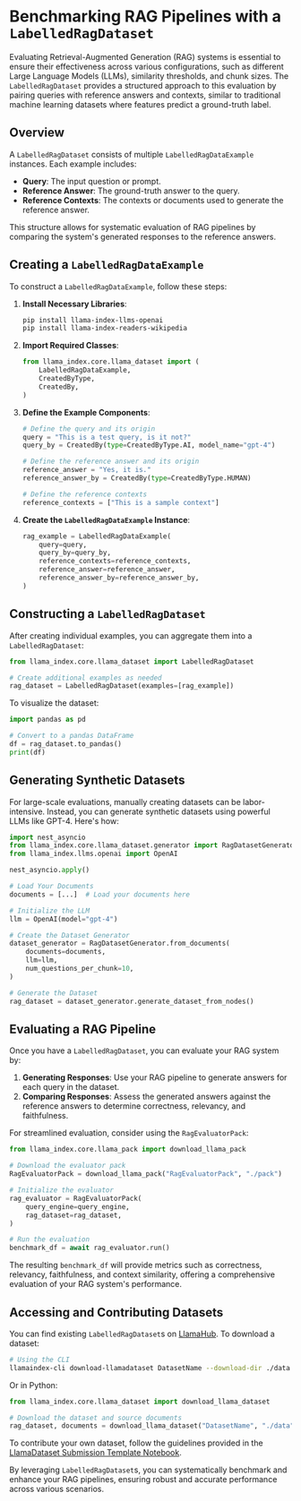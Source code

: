 # Benchmarking RAG Pipelines with a `LabelledRagDataset`

Evaluating Retrieval-Augmented Generation (RAG) systems is essential to ensure their effectiveness across various configurations, such as different Large Language Models (LLMs), similarity thresholds, and chunk sizes. The `LabelledRagDataset` provides a structured approach to this evaluation by pairing queries with reference answers and contexts, similar to traditional machine learning datasets where features predict a ground-truth label.

## Overview

A `LabelledRagDataset` consists of multiple `LabelledRagDataExample` instances. Each example includes:

- **Query**: The input question or prompt.
- **Reference Answer**: The ground-truth answer to the query.
- **Reference Contexts**: The contexts or documents used to generate the reference answer.

This structure allows for systematic evaluation of RAG pipelines by comparing the system's generated responses to the reference answers.

## Creating a `LabelledRagDataExample`

To construct a `LabelledRagDataExample`, follow these steps:

1. **Install Necessary Libraries**:

   ```bash
   pip install llama-index-llms-openai
   pip install llama-index-readers-wikipedia
   ```

2. **Import Required Classes**:

   ```python
   from llama_index.core.llama_dataset import (
       LabelledRagDataExample,
       CreatedByType,
       CreatedBy,
   )
   ```

3. **Define the Example Components**:

   ```python
   # Define the query and its origin
   query = "This is a test query, is it not?"
   query_by = CreatedBy(type=CreatedByType.AI, model_name="gpt-4")

   # Define the reference answer and its origin
   reference_answer = "Yes, it is."
   reference_answer_by = CreatedBy(type=CreatedByType.HUMAN)

   # Define the reference contexts
   reference_contexts = ["This is a sample context"]
   ```

4. **Create the `LabelledRagDataExample` Instance**:

   ```python
   rag_example = LabelledRagDataExample(
       query=query,
       query_by=query_by,
       reference_contexts=reference_contexts,
       reference_answer=reference_answer,
       reference_answer_by=reference_answer_by,
   )
   ```

## Constructing a `LabelledRagDataset`

After creating individual examples, you can aggregate them into a `LabelledRagDataset`:

```python
from llama_index.core.llama_dataset import LabelledRagDataset

# Create additional examples as needed
rag_dataset = LabelledRagDataset(examples=[rag_example])
```

To visualize the dataset:

```python
import pandas as pd

# Convert to a pandas DataFrame
df = rag_dataset.to_pandas()
print(df)
```

## Generating Synthetic Datasets

For large-scale evaluations, manually creating datasets can be labor-intensive. Instead, you can generate synthetic datasets using powerful LLMs like GPT-4. Here's how:

```python
import nest_asyncio
from llama_index.core.llama_dataset.generator import RagDatasetGenerator
from llama_index.llms.openai import OpenAI

nest_asyncio.apply()

# Load Your Documents
documents = [...]  # Load your documents here

# Initialize the LLM
llm = OpenAI(model="gpt-4")

# Create the Dataset Generator
dataset_generator = RagDatasetGenerator.from_documents(
    documents=documents,
    llm=llm,
    num_questions_per_chunk=10,
)

# Generate the Dataset
rag_dataset = dataset_generator.generate_dataset_from_nodes()
```

## Evaluating a RAG Pipeline

Once you have a `LabelledRagDataset`, you can evaluate your RAG system by:

1. **Generating Responses**: Use your RAG pipeline to generate answers for each query in the dataset.
2. **Comparing Responses**: Assess the generated answers against the reference answers to determine correctness, relevancy, and faithfulness.

For streamlined evaluation, consider using the `RagEvaluatorPack`:

```python
from llama_index.core.llama_pack import download_llama_pack

# Download the evaluator pack
RagEvaluatorPack = download_llama_pack("RagEvaluatorPack", "./pack")

# Initialize the evaluator
rag_evaluator = RagEvaluatorPack(
    query_engine=query_engine,
    rag_dataset=rag_dataset,
)

# Run the evaluation
benchmark_df = await rag_evaluator.run()
```

The resulting `benchmark_df` will provide metrics such as correctness, relevancy, faithfulness, and context similarity, offering a comprehensive evaluation of your RAG system's performance.

## Accessing and Contributing Datasets

You can find existing `LabelledRagDataset`s on [LlamaHub](https://llamahub.ai). To download a dataset:

```bash
# Using the CLI
llamaindex-cli download-llamadataset DatasetName --download-dir ./data
```

Or in Python:

```python
from llama_index.core.llama_dataset import download_llama_dataset

# Download the dataset and source documents
rag_dataset, documents = download_llama_dataset("DatasetName", "./data")
```

To contribute your own dataset, follow the guidelines provided in the [LlamaDataset Submission Template Notebook](https://docs.llamaindex.ai/en/stable/examples/llama_dataset/ragdataset_submission_template/).

By leveraging `LabelledRagDataset`s, you can systematically benchmark and enhance your RAG pipelines, ensuring robust and accurate performance across various scenarios.

